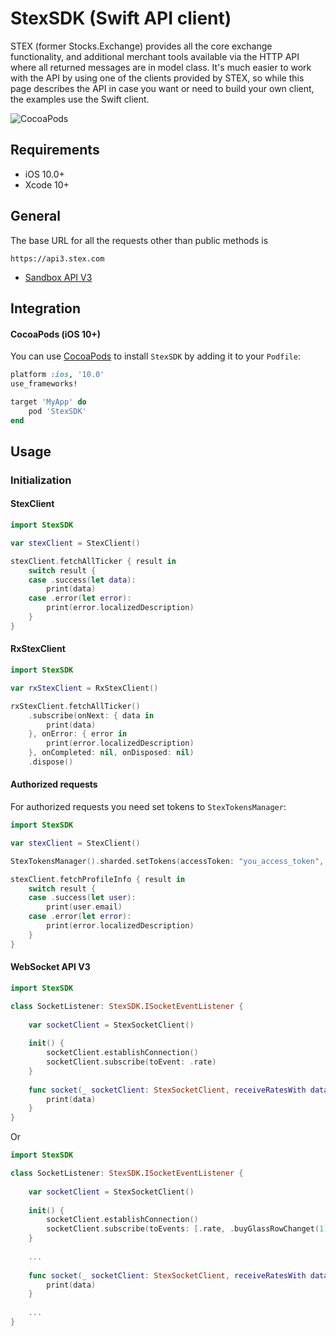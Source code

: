 # StexSDK (Swift API client)

STEX (former Stocks.Exchange) provides all the core exchange functionality, and additional merchant tools available via the HTTP API where all returned messages are in model class. It's much easier to work with the API by using one of the clients provided by STEX, so while this page describes the API in case you want or need to build your own client, the examples use the Swift client.

![CocoaPods](https://img.shields.io/cocoapods/v/StexSDK.svg)

## Requirements
- iOS 10.0+
- Xcode 10+

## General
The base URL for all the requests other than public methods is 
```
https://api3.stex.com
```

- [Sandbox API V3](https://apidocs.stex.com)

## Integration

#### CocoaPods (iOS 10+)

You can use [CocoaPods](http://cocoapods.org/) to install `StexSDK` by adding it to your `Podfile`:

```ruby
platform :ios, '10.0'
use_frameworks!

target 'MyApp' do
    pod 'StexSDK'
end
```

## Usage

### Initialization

#### StexClient

```swift
import StexSDK

var stexClient = StexClient()

stexClient.fetchAllTicker { result in
    switch result {
    case .success(let data):
        print(data)
    case .error(let error):
        print(error.localizedDescription)
    }
}
```

#### RxStexClient

```swift
import StexSDK

var rxStexClient = RxStexClient()

rxStexClient.fetchAllTicker()
    .subscribe(onNext: { data in
        print(data)
    }, onError: { error in
        print(error.localizedDescription)
    }, onCompleted: nil, onDisposed: nil)
    .dispose()
```

#### Authorized requests

For authorized requests you need set tokens to `StexTokensManager`:

```swift
import StexSDK

var stexClient = StexClient()

StexTokensManager().sharded.setTokens(accessToken: "you_access_token", refreshToken: "you_refresh_token")

stexClient.fetchProfileInfo { result in
    switch result {
    case .success(let user):
        print(user.email)
    case .error(let error):
        print(error.localizedDescription)
    }
}
```

#### WebSocket API V3

```swift
import StexSDK

class SocketListener: StexSDK.ISocketEventListener {
    
    var socketClient = StexSocketClient()
    
    init() {
        socketClient.establishConnection()
        socketClient.subscribe(toEvent: .rate)
    }
    
    func socket(_ socketClient: StexSocketClient, receiveRatesWith data: [StexRate]) {
        print(data)
    }
}
```

Or

```swift
import StexSDK

class SocketListener: StexSDK.ISocketEventListener {
    
    var socketClient = StexSocketClient()
    
    init() {
        socketClient.establishConnection()
        socketClient.subscribe(toEvents: [.rate, .buyGlassRowChanget(1), .sellUserOrder(123, 43)])
    }
    
    ...
    
    func socket(_ socketClient: StexSocketClient, receiveRatesWith data: [StexRate]) {
        print(data)
    }
    
    ...
}
```
